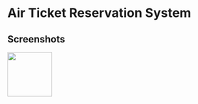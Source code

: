 # Air Ticket Reservation System

## Screenshots

<img src="airticketsystem-app\src\assets\screenshots\Screenshot (4).png" width="100">
